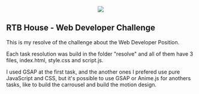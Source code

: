 <div align="center">
    <img src="https://rekrutacja.webdeveloper.rtbhouse.net/files/logo_rtb.png" />
</div>

## RTB House - Web Developer Challenge

This is my resolve of the challenge about the Web Developer Position.

Each task resolution was build in the folder "resolve" and all of them have 3 files, index.html, style.css and script.js.

I used GSAP at the first task, and the another ones I prefered use pure JavaScript and CSS, but it's possible to use GSAP or Anime.js for anothers tasks, like to build the carrousel and build the motion design.